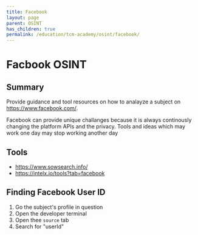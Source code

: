 ```yaml
---
title: Facebook
layout: page
parent: OSINT
has_children: true
permalink: /education/tcm-academy/osint/facebook/
---
```


# Facbook OSINT

## Summary

Provide guidance and tool resources on how to analayze a subject on https://www.facebook.com/. 

Facebook can provide unique challanges because it is always continously changing the platform APIs and the privacy. Tools and ideas which may work one day may stop working another day

## Tools

- https://www.sowsearch.info/
- https://intelx.io/tools?tab=facebook

## Finding Facebook User ID

1. Go the subject's profile in question
2. Open the developer terminal
3. Open thee `source` tab
4. Search for "userId"
